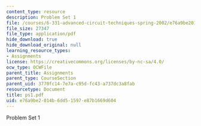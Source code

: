 ```yaml
---
content_type: resource
description: Problem Set 1
file: /courses/6-331-advanced-circuit-techniques-spring-2002/e76a9be2014b6dd51597e87b1669d604_ps1.pdf
file_size: 27347
file_type: application/pdf
hide_download: true
hide_download_original: null
learning_resource_types:
- Assignments
license: https://creativecommons.org/licenses/by-nc-sa/4.0/
ocw_type: OCWFile
parent_title: Assignments
parent_type: CourseSection
parent_uid: 3770fc14-7e7a-c95d-fc43-a737dc3a8fab
resourcetype: Document
title: ps1.pdf
uid: e76a9be2-014b-6dd5-1597-e87b1669d604
---
```

Problem Set 1